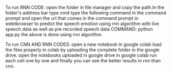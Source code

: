 To run RNN CODE:
open the folder in file manager and copy the path.In the folder's address bar type cmd
type the following command in the command prompt and open the url that comes in the command prompt in webtbrowser to predict the speech emotion using rnn algorithm with live speech data as well as pre recorded speech data
COMMAND:
python app.py 
the above is done using rnn algorithm.

To run CNN AND RNN CODES:
open a new notebook in google colab
load the files properly in colab by uploading the complete folder in the google drive.
open the notebooks uploaded in google drive in google colab run each cell one by one and finally you can see the better results in rnn than cnn.

